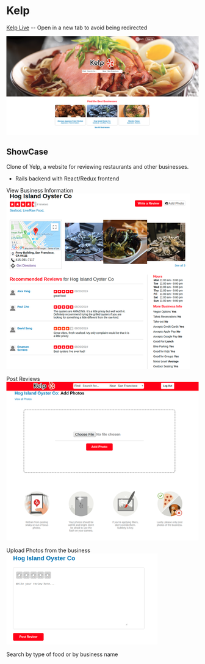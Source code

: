 # Kelp

[Kelp Live](https://kelpp.herokuapp.com/#/) -- Open in a new tab to avoid being redirected

<img src="./public/homepage_screenshot.png" />

## ShowCase

Clone of Yelp, a website for reviewing restaurants and other businesses.

* Rails backend with React/Redux frontend

View Business Information
![business show](./public/business_show_sc.png)

Post Reviews
![business show](./public/phto_upload_sc.png)

Upload Photos from the business
![business show](./public/review_form_sc.png)

Search by type of food or by business name